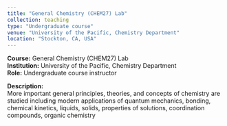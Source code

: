 ```yaml
---
title: "General Chemistry (CHEM27) Lab"
collection: teaching
type: "Undergraduate course"
venue: "University of the Pacific, Chemistry Department"
location: "Stockton, CA, USA"
---
```


**Course:** General Chemistry (CHEM27) Lab  
**Institution:** University of the Pacific, Chemistry Department  
**Role:** Undergraduate course instructor

**Description:**  
More important general principles, theories, and concepts of chemistry are studied including modern applications of quantum mechanics, bonding, chemical kinetics, liquids, solids, properties of solutions, coordination compounds, organic chemistry